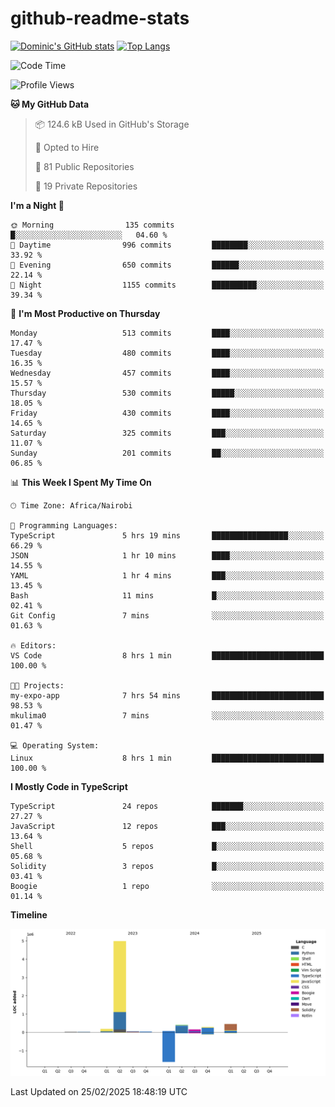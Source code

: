 # github-readme-stats
[![Dominic's GitHub stats](https://github-readme-stats.vercel.app/api?username=Domengo&show_icons=true)](https://github.com/anuraghazra/github-readme-stats)
[![Top Langs](https://github-readme-stats.vercel.app/api/top-langs/?username=Domengo&show_icons=true)](https://github.com/Domengo/github-readme-stats)

<!--START_SECTION:waka-->
![Code Time](http://img.shields.io/badge/Code%20Time-1%2C017%20hrs%2054%20mins-blue)

![Profile Views](http://img.shields.io/badge/Profile%20Views-3-blue)

**🐱 My GitHub Data** 

> 📦 124.6 kB Used in GitHub's Storage 
 > 
> 💼 Opted to Hire
 > 
> 📜 81 Public Repositories 
 > 
> 🔑 19 Private Repositories 
 > 
**I'm a Night 🦉** 

```text
🌞 Morning                135 commits         █░░░░░░░░░░░░░░░░░░░░░░░░   04.60 % 
🌆 Daytime                996 commits         ████████░░░░░░░░░░░░░░░░░   33.92 % 
🌃 Evening                650 commits         ██████░░░░░░░░░░░░░░░░░░░   22.14 % 
🌙 Night                  1155 commits        ██████████░░░░░░░░░░░░░░░   39.34 % 
```
📅 **I'm Most Productive on Thursday** 

```text
Monday                   513 commits         ████░░░░░░░░░░░░░░░░░░░░░   17.47 % 
Tuesday                  480 commits         ████░░░░░░░░░░░░░░░░░░░░░   16.35 % 
Wednesday                457 commits         ████░░░░░░░░░░░░░░░░░░░░░   15.57 % 
Thursday                 530 commits         █████░░░░░░░░░░░░░░░░░░░░   18.05 % 
Friday                   430 commits         ████░░░░░░░░░░░░░░░░░░░░░   14.65 % 
Saturday                 325 commits         ███░░░░░░░░░░░░░░░░░░░░░░   11.07 % 
Sunday                   201 commits         ██░░░░░░░░░░░░░░░░░░░░░░░   06.85 % 
```


📊 **This Week I Spent My Time On** 

```text
🕑︎ Time Zone: Africa/Nairobi

💬 Programming Languages: 
TypeScript               5 hrs 19 mins       █████████████████░░░░░░░░   66.29 % 
JSON                     1 hr 10 mins        ████░░░░░░░░░░░░░░░░░░░░░   14.55 % 
YAML                     1 hr 4 mins         ███░░░░░░░░░░░░░░░░░░░░░░   13.45 % 
Bash                     11 mins             █░░░░░░░░░░░░░░░░░░░░░░░░   02.41 % 
Git Config               7 mins              ░░░░░░░░░░░░░░░░░░░░░░░░░   01.63 % 

🔥 Editors: 
VS Code                  8 hrs 1 min         █████████████████████████   100.00 % 

🐱‍💻 Projects: 
my-expo-app              7 hrs 54 mins       █████████████████████████   98.53 % 
mkulima0                 7 mins              ░░░░░░░░░░░░░░░░░░░░░░░░░   01.47 % 

💻 Operating System: 
Linux                    8 hrs 1 min         █████████████████████████   100.00 % 
```

**I Mostly Code in TypeScript** 

```text
TypeScript               24 repos            ███████░░░░░░░░░░░░░░░░░░   27.27 % 
JavaScript               12 repos            ███░░░░░░░░░░░░░░░░░░░░░░   13.64 % 
Shell                    5 repos             █░░░░░░░░░░░░░░░░░░░░░░░░   05.68 % 
Solidity                 3 repos             █░░░░░░░░░░░░░░░░░░░░░░░░   03.41 % 
Boogie                   1 repo              ░░░░░░░░░░░░░░░░░░░░░░░░░   01.14 % 
```



**Timeline**

![Lines of Code chart](https://raw.githubusercontent.com/Domengo/Domengo/main/assets/bar_graph.png)


 Last Updated on 25/02/2025 18:48:19 UTC
<!--END_SECTION:waka-->


